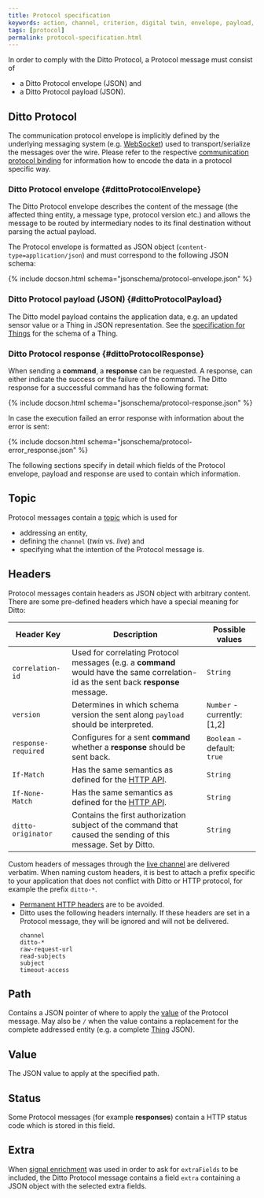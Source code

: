 ```yaml
---
title: Protocol specification
keywords: action, channel, criterion, digital twin, envelope, payload, protocol, specification, twin
tags: [protocol]
permalink: protocol-specification.html
---
```


In order to comply with the Ditto Protocol, a Protocol message must consist of

* a Ditto Protocol envelope (JSON) and
* a Ditto Protocol payload (JSON).


## Ditto Protocol

The communication protocol envelope is implicitly defined by the underlying messaging system 
(e.g. [WebSocket](httpapi-protocol-bindings-websocket.html)) used to transport/serialize the messages over the wire.
Please refer to the respective [communication protocol binding](protocol-bindings.html) for information how to encode
the data in a protocol specific way.


### Ditto Protocol envelope {#dittoProtocolEnvelope}

The Ditto Protocol envelope describes the content of the message (the affected thing entity, a message type, protocol
version etc.) and allows the message to be routed by intermediary nodes to its final destination without parsing the
actual payload.

The Protocol envelope is formatted as JSON object (`content-type=application/json`) and must correspond to the 
following JSON schema:

{% include docson.html schema="jsonschema/protocol-envelope.json" %}


### Ditto Protocol payload (JSON) {#dittoProtocolPayload}

The Ditto model payload contains the application data, e.g. an updated sensor value or a Thing in JSON representation.
See the [specification for Things](protocol-specification-things.html) for the schema of a Thing.


### Ditto Protocol response {#dittoProtocolResponse}

When sending a **command**, a **response** can be requested.
A response, can either indicate the success or the failure of the command. 
The Ditto response for a successful command has the following format:

{% include docson.html schema="jsonschema/protocol-response.json" %}

In case the execution failed an error response with information about the error is sent:

{% include docson.html schema="jsonschema/protocol-error_response.json" %}

The following sections specify in detail which fields of the Protocol envelope, payload and response are used to contain
which information.


## Topic

Protocol messages contain a [topic](protocol-specification-topic.html) which is used for
* addressing an entity,
* defining the `channel` (*twin* vs. *live*) and
* specifying what the intention of the Protocol message is.

## Headers

Protocol messages contain headers as JSON object with arbitrary content.
There are some pre-defined headers which have a special meaning for Ditto:

| Header Key | Description                    | Possible values           |
|------------|--------------------------------|---------------------------|
| `correlation-id` | Used for correlating Protocol messages (e.g. a **command** would have the same correlation-id as the sent back **response** message. | `String` |
| `version` | Determines in which schema version the sent along `payload` should be interpreted. | `Number` - currently: \[1,2\] |
| `response-required` | Configures for a sent **command** whether a **response** should be sent back. | `Boolean` - default: `true` |
| `If-Match` | Has the same semantics as defined for the [HTTP API](httpapi-concepts.html#conditional-requests). | `String` |
| `If-None-Match` | Has the same semantics as defined for the [HTTP API](httpapi-concepts.html#conditional-requests). | `String` |
| `ditto-originator` | Contains the first authorization subject of the command that caused the sending of this message. Set by Ditto. | `String` |

Custom headers of messages through the [live channel](protocol-twinlive.html) are delivered verbatim. When naming 
custom headers, it is best to attach a prefix specific to your application that does not conflict with Ditto or
HTTP protocol, for example the prefix `ditto-*`.
* [Permanent HTTP headers](https://www.iana.org/assignments/message-headers/message-headers.xml) are to be avoided.
* Ditto uses the following headers internally. If these headers are set in a Protocol message, they will be ignored 
  and will not be delivered.
  ```
  channel
  ditto-*
  raw-request-url
  read-subjects
  subject
  timeout-access
  ```

## Path

Contains a JSON pointer of where to apply the [value](#value) of the Protocol message.
May also be `/` when the value contains a replacement for the complete addressed entity (e.g. a complete
[Thing](basic-thing.html) JSON).

## Value

The JSON value to apply at the specified path.

## Status

Some Protocol messages (for example **responses**) contain a HTTP status code which is stored in this field.

## Extra

When [signal enrichment](basic-enrichment.html) was used in order to ask for `extraFields` to be included, the
Ditto Protocol message contains a field `extra` containing a JSON object with the selected extra fields.
